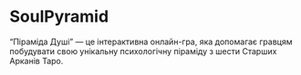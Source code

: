 # SoulPyramid
“Піраміда Душі” — це інтерактивна онлайн-гра, яка допомагає гравцям побудувати свою унікальну психологічну піраміду з шести Старших Арканів Таро.
